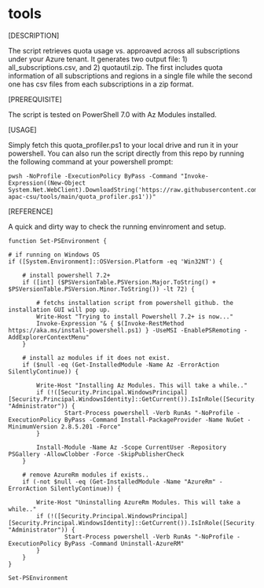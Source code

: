 # tools

[DESCRIPTION]

The script retrieves quota usage vs. approaved across all subscriptions under your Azure tenant.  It generates two output file: 1) all_subscriptions.csv, and 2) quotautil.zip.  The first includes quota information of all subscriptions and regions in a single file while the second one has csv files from each subscriptions in a zip format.

[PREREQUISITE]

The script is tested on PowerShell 7.0 with Az Modules installed.

[USAGE]

Simply fetch this quota_profiler.ps1 to your local drive and run it in your powershell.  You can also run the script directly from this repo by running the following command at your powershell prompt: 

    pwsh -NoProfile -ExecutionPolicy ByPass -Command "Invoke-Expression((New-Object System.Net.WebClient).DownloadString('https://raw.githubusercontent.com/ms-apac-csu/tools/main/quota_profiler.ps1'))"

[REFERENCE]

A quick and dirty way to check the running envinroment and setup.

    function Set-PSEnvironment {

    # if running on Windows OS
    if ([System.Environment]::OSVersion.Platform -eq 'Win32NT') {
    
        # install powershell 7.2+
        if ([int] ($PSVersionTable.PSVersion.Major.ToString() + $PSVersionTable.PSVersion.Minor.ToString()) -lt 72) {

            # fetchs installation script from powershell github. the installation GUI will pop up.
            Write-Host "Trying to install Powershell 7.2+ is now..."
            Invoke-Expression "& { $(Invoke-RestMethod https://aka.ms/install-powershell.ps1) } -UseMSI -EnablePSRemoting -AddExplorerContextMenu"
        }

        # install az modules if it does not exist.
        if ($null -eq (Get-InstalledModule -Name Az -ErrorAction SilentlyContinue)) {

            Write-Host "Installing Az Modules. This will take a while.."
            if (!([Security.Principal.WindowsPrincipal][Security.Principal.WindowsIdentity]::GetCurrent()).IsInRole([Security.Principal.WindowsBuiltInRole] "Administrator")) {
                    Start-Process powershell -Verb RunAs "-NoProfile -ExecutionPolicy ByPass -Command Install-PackageProvider -Name NuGet -MinimumVersion 2.8.5.201 -Force"
            }

            Install-Module -Name Az -Scope CurrentUser -Repository PSGallery -AllowClobber -Force -SkipPublisherCheck
        }

        # remove AzureRm modules if exists..
        if (-not $null -eq (Get-InstalledModule -Name "AzureRm" -ErrorAction SilentlyContinue)) {

            Write-Host "Uninstalling AzureRm Modules. This will take a while.."
            if (!([Security.Principal.WindowsPrincipal][Security.Principal.WindowsIdentity]::GetCurrent()).IsInRole([Security.Principal.WindowsBuiltInRole] "Administrator")) {
                    Start-Process powershell -Verb RunAs "-NoProfile -ExecutionPolicy ByPass -Command Uninstall-AzureRM"
            }
        }
    } 

    Set-PSEnvironment
